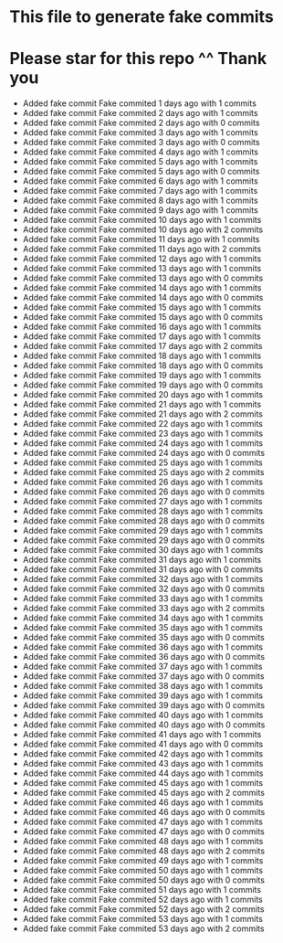 # This file to generate fake commits
# Please star for this repo ^^ Thank you

- Added fake commit Fake commited 1 days ago with 1 commits
- Added fake commit Fake commited 2 days ago with 1 commits
- Added fake commit Fake commited 2 days ago with 0 commits
- Added fake commit Fake commited 3 days ago with 1 commits
- Added fake commit Fake commited 3 days ago with 0 commits
- Added fake commit Fake commited 4 days ago with 1 commits
- Added fake commit Fake commited 5 days ago with 1 commits
- Added fake commit Fake commited 5 days ago with 0 commits
- Added fake commit Fake commited 6 days ago with 1 commits
- Added fake commit Fake commited 7 days ago with 1 commits
- Added fake commit Fake commited 8 days ago with 1 commits
- Added fake commit Fake commited 9 days ago with 1 commits
- Added fake commit Fake commited 10 days ago with 1 commits
- Added fake commit Fake commited 10 days ago with 2 commits
- Added fake commit Fake commited 11 days ago with 1 commits
- Added fake commit Fake commited 11 days ago with 2 commits
- Added fake commit Fake commited 12 days ago with 1 commits
- Added fake commit Fake commited 13 days ago with 1 commits
- Added fake commit Fake commited 13 days ago with 0 commits
- Added fake commit Fake commited 14 days ago with 1 commits
- Added fake commit Fake commited 14 days ago with 0 commits
- Added fake commit Fake commited 15 days ago with 1 commits
- Added fake commit Fake commited 15 days ago with 0 commits
- Added fake commit Fake commited 16 days ago with 1 commits
- Added fake commit Fake commited 17 days ago with 1 commits
- Added fake commit Fake commited 17 days ago with 2 commits
- Added fake commit Fake commited 18 days ago with 1 commits
- Added fake commit Fake commited 18 days ago with 0 commits
- Added fake commit Fake commited 19 days ago with 1 commits
- Added fake commit Fake commited 19 days ago with 0 commits
- Added fake commit Fake commited 20 days ago with 1 commits
- Added fake commit Fake commited 21 days ago with 1 commits
- Added fake commit Fake commited 21 days ago with 2 commits
- Added fake commit Fake commited 22 days ago with 1 commits
- Added fake commit Fake commited 23 days ago with 1 commits
- Added fake commit Fake commited 24 days ago with 1 commits
- Added fake commit Fake commited 24 days ago with 0 commits
- Added fake commit Fake commited 25 days ago with 1 commits
- Added fake commit Fake commited 25 days ago with 2 commits
- Added fake commit Fake commited 26 days ago with 1 commits
- Added fake commit Fake commited 26 days ago with 0 commits
- Added fake commit Fake commited 27 days ago with 1 commits
- Added fake commit Fake commited 28 days ago with 1 commits
- Added fake commit Fake commited 28 days ago with 0 commits
- Added fake commit Fake commited 29 days ago with 1 commits
- Added fake commit Fake commited 29 days ago with 0 commits
- Added fake commit Fake commited 30 days ago with 1 commits
- Added fake commit Fake commited 31 days ago with 1 commits
- Added fake commit Fake commited 31 days ago with 0 commits
- Added fake commit Fake commited 32 days ago with 1 commits
- Added fake commit Fake commited 32 days ago with 0 commits
- Added fake commit Fake commited 33 days ago with 1 commits
- Added fake commit Fake commited 33 days ago with 2 commits
- Added fake commit Fake commited 34 days ago with 1 commits
- Added fake commit Fake commited 35 days ago with 1 commits
- Added fake commit Fake commited 35 days ago with 0 commits
- Added fake commit Fake commited 36 days ago with 1 commits
- Added fake commit Fake commited 36 days ago with 0 commits
- Added fake commit Fake commited 37 days ago with 1 commits
- Added fake commit Fake commited 37 days ago with 0 commits
- Added fake commit Fake commited 38 days ago with 1 commits
- Added fake commit Fake commited 39 days ago with 1 commits
- Added fake commit Fake commited 39 days ago with 0 commits
- Added fake commit Fake commited 40 days ago with 1 commits
- Added fake commit Fake commited 40 days ago with 0 commits
- Added fake commit Fake commited 41 days ago with 1 commits
- Added fake commit Fake commited 41 days ago with 0 commits
- Added fake commit Fake commited 42 days ago with 1 commits
- Added fake commit Fake commited 43 days ago with 1 commits
- Added fake commit Fake commited 44 days ago with 1 commits
- Added fake commit Fake commited 45 days ago with 1 commits
- Added fake commit Fake commited 45 days ago with 2 commits
- Added fake commit Fake commited 46 days ago with 1 commits
- Added fake commit Fake commited 46 days ago with 0 commits
- Added fake commit Fake commited 47 days ago with 1 commits
- Added fake commit Fake commited 47 days ago with 0 commits
- Added fake commit Fake commited 48 days ago with 1 commits
- Added fake commit Fake commited 48 days ago with 2 commits
- Added fake commit Fake commited 49 days ago with 1 commits
- Added fake commit Fake commited 50 days ago with 1 commits
- Added fake commit Fake commited 50 days ago with 0 commits
- Added fake commit Fake commited 51 days ago with 1 commits
- Added fake commit Fake commited 52 days ago with 1 commits
- Added fake commit Fake commited 52 days ago with 2 commits
- Added fake commit Fake commited 53 days ago with 1 commits
- Added fake commit Fake commited 53 days ago with 2 commits
